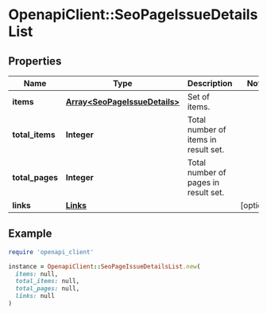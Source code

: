 # OpenapiClient::SeoPageIssueDetailsList

## Properties

| Name | Type | Description | Notes |
| ---- | ---- | ----------- | ----- |
| **items** | [**Array&lt;SeoPageIssueDetails&gt;**](SeoPageIssueDetails.md) | Set of items. |  |
| **total_items** | **Integer** | Total number of items in result set. |  |
| **total_pages** | **Integer** | Total number of pages in result set. |  |
| **links** | [**Links**](Links.md) |  | [optional] |

## Example

```ruby
require 'openapi_client'

instance = OpenapiClient::SeoPageIssueDetailsList.new(
  items: null,
  total_items: null,
  total_pages: null,
  links: null
)
```

